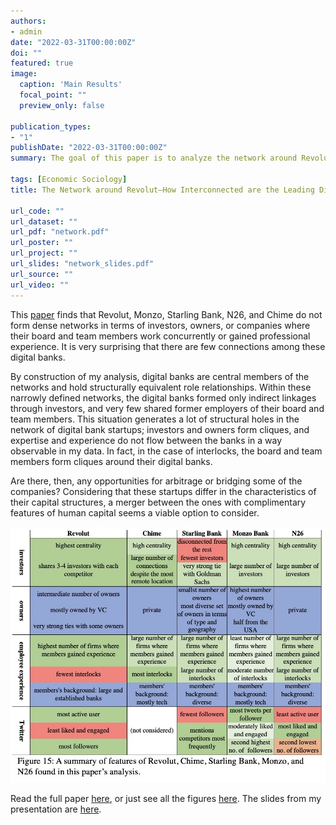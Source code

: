 ```yaml
---
authors:
- admin
date: "2022-03-31T00:00:00Z"
doi: ""
featured: true
image:
  caption: 'Main Results'
  focal_point: ""
  preview_only: false

publication_types:
- "1"
publishDate: "2022-03-31T00:00:00Z"
summary: The goal of this paper is to analyze the network around Revolut, a London company that has emerged from a startup offering an inter-bank rate currency exchange to a challenger bank that is the second largest in the world and the largest in Europe by market valuation. To that end, I consider the network structures of financial, human, and social capital flows around Revolut.

tags: [Economic Sociology]
title: The Network around Revolut—How Interconnected are the Leading Digital Banks?

url_code: ""
url_dataset: ""
url_pdf: "network.pdf"
url_poster: ""
url_project: ""
url_slides: "network_slides.pdf"
url_source: ""
url_video: ""
---
```

This <a href="network.pdf">paper</a> finds that Revolut, Monzo, Starling Bank, N26, and Chime do not form dense networks in terms of investors, owners, or companies where their board and team members work concurrently or gained professional experience. It is very surprising that there are few connections among these digital banks. 

By construction of my analysis, digital banks are central members of the networks and hold structurally equivalent role relationships. Within these narrowly defined networks, the digital banks formed only indirect linkages through investors, and very few shared former employers of their board and team members. This situation generates a lot of structural holes in the network of digital bank startups; investors and owners form cliques, and expertise and experience do not flow between the banks in a way observable in my data. In fact, in the case of interlocks, the board and team members form cliques around their digital banks. 

Are there, then, any opportunities for arbitrage or bridging some of the companies? Considering that these startups differ in the characteristics of their capital structures, a merger between the ones with complimentary features of human capital seems a viable option to consider.

<img src="summary.jpg"></img>

Read the full paper <a href="network.pdf">here</a>, or just see all the figures <a href="figures.pdf">here</a>. The slides from my presentation are <a href="network_slides.pdf">here</a>.